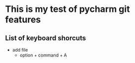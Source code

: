 # This is my test of pycharm git features

## List of keyboard shorcuts

* add file
  * option + command + A
 

